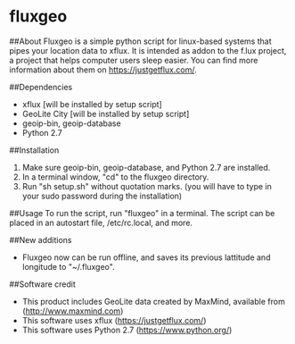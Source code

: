 # fluxgeo

##About
Fluxgeo is a simple python script for linux-based systems that pipes your location data to xflux. It is intended as addon to the f.lux project, a project that helps computer users sleep easier. You can find more information about them on https://justgetflux.com/.

##Dependencies
* xflux [will be installed by setup script]
* GeoLite City [will be installed by setup script]
* geoip-bin, geoip-database
* Python 2.7

##Installation
1. Make sure geoip-bin, geoip-database, and Python 2.7 are installed.
2. In a terminal window, "cd" to the fluxgeo directory.
3. Run "sh setup.sh" without quotation marks. (you will have to type in your sudo password during the installation)

##Usage
To run the script, run "fluxgeo" in a terminal.
The script can be placed in an autostart file, /etc/rc.local, and more.

##New additions
* Fluxgeo now can be run offline, and saves its previous lattitude and longitude to "~/.fluxgeo".

##Software credit
* This product includes GeoLite data created by MaxMind, available from (http://www.maxmind.com)
* This software uses xflux (https://justgetflux.com/)
* This software uses Python 2.7 (https://www.python.org/)
